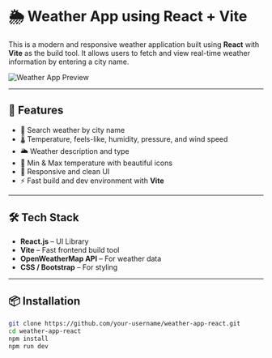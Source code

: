 # 🌦️ Weather App using React + Vite

This is a modern and responsive weather application built using **React** with **Vite** as the build tool. It allows users to fetch and view real-time weather information by entering a city name.

![Weather App Preview](./0512d2c2-b9c6-4aee-b51f-773dc4f7e852.png)

---

## 🚀 Features

- 🔎 Search weather by city name
- 🌡️ Temperature, feels-like, humidity, pressure, and wind speed
- 🌥️ Weather description and type
- 🧭 Min & Max temperature with beautiful icons
- 📱 Responsive and clean UI
- ⚡ Fast build and dev environment with **Vite**

---

## 🛠️ Tech Stack

- **React.js** – UI Library
- **Vite** – Fast frontend build tool
- **OpenWeatherMap API** – For weather data
- **CSS / Bootstrap** – For styling

---

## 📦 Installation

```bash
git clone https://github.com/your-username/weather-app-react.git
cd weather-app-react
npm install
npm run dev
